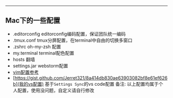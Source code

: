 ---
## Mac下的一些配置

- .editorconfig editorconfig编码配置，保证团队统一编码
- .tmux.conf tmux分屏配置，在terminal中自由的切换多窗口
- .zshrc oh-my-zsh 配置
- my.terminal terminal配色配置
- hosts 翻墙
- settings.jar webstorm配置
- [vim配置参考](http://github.com/Jerret321/vimrc)
- [https://gist.github.com/Jerret321/8a414db830ae63903082bf8e61ef626b](我的vs配置) 基于`Settings Sync`的vs code配置 
备注: 以上配置均属于个人配置，使用没问题，自定义请自行修改
